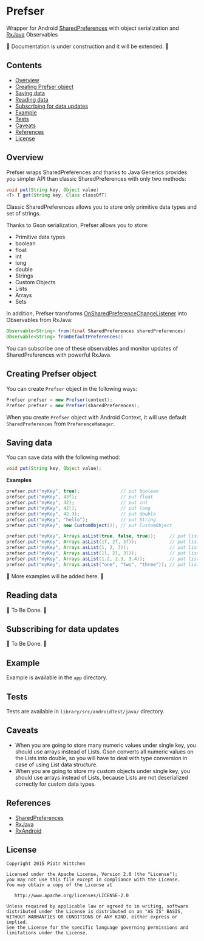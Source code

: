 Prefser
=======
Wrapper for Android [SharedPreferences](http://developer.android.com/reference/android/content/SharedPreferences.html) with object serialization and [RxJava](https://github.com/ReactiveX/RxJava) Observables

:construction: Documentation is under construction and it will be extended. :construction:

Contents
--------
* [Overview](#overview)
* [Creating Prefser object](#creating-prefser-object)
* [Saving data](#saving-data)
* [Reading data](#reading-data)
* [Subscribing for data updates](#subscribing-for-data-updates)
* [Example](#example)
* [Tests](#tests)
* [Caveats](#caveats)
* [References](#references)
* [License](#license)

Overview
--------

Prefser wraps SharedPreferences and thanks to Java Generics provides you simpler API than classic SharedPreferences with only two methods:
```java
void put(String key, Object value)
<T> T get(String key, Class classOfT)
```

Classic SharedPreferences allows you to store only primitive data types and set of strings.

Thanks to Gson serialization, Prefser allows you to store:
* Primitive data types
 * boolean
 * float
 * int
 * long
 * double
* Strings
* Custom Objects
* Lists
* Arrays
* Sets

In addition, Prefser transforms [OnSharedPreferenceChangeListener](http://developer.android.com/reference/android/content/SharedPreferences.OnSharedPreferenceChangeListener.html) into Observables from RxJava:
```java
Observable<String> from(final SharedPreferences sharedPreferences)
Observable<String> fromDefaultPreferences()
```

You can subscribe one of these observables and monitor updates of SharedPreferences with powerful RxJava.

Creating Prefser object
-----------------------

You can create `Prefser` object in the following ways:
```java
Prefser prefser = new Prefser(context);
Prefser prefser = new Prefser(sharedPreferences);
```
 
When you create `Prefser` object with Android Context, it will use default `SharedPreferences` from `PreferenceManager`.

Saving data
-----------

You can save data with the following method:
```java
void put(String key, Object value);
```

**Examples**
```java
prefser.put("myKey", true);               // put boolean
prefser.put("myKey", 43f);                // put float
prefser.put("myKey", 42);                 // put int
prefser.put("myKey", 42l);                // put long
prefser.put("myKey", 42.3);               // put double
prefser.put("myKey", "hello");            // put String
prefser.put("myKey", new CustomObject()); // put CustomObject

prefser.put("myKey", Arrays.asList(true, false, true));     // put list of booleans
prefser.put("myKey", Arrays.asList(1f, 2f, 3f));            // put list of floats
prefser.put("myKey", Arrays.asList(1, 2, 3));               // put list of integers
prefser.put("myKey", Arrays.asList(1l, 2l, 3l));            // put list of longs
prefser.put("myKey", Arrays.asList(1.2, 2.3, 3.4));         // put list of doubles
prefser.put("myKey", Arrays.asList("one", "two", "three")); // put list of Strings
```

:construction: More examples will be added here. :construction:

Reading data
------------

:construction: To Be Done. :construction:

Subscribing for data updates
----------------------------

:construction: To Be Done. :construction:

Example
-------

Example is available in the `app` directory.

Tests
-----

Tests are available in `library/src/androidTest/java/` directory.

Caveats
-------

* When you are going to store many numeric values under single key, you should use arrays instead of Lists. Gson converts all numeric values on the Lists into double, so you will have to deal with type conversion in case of using List data structure.
* When you are going to store my custom objects under single key, you should use arrays instead of Lists, because Lists are not deserialized correctly for custom data types.

References
----------
* [SharedPreferences](http://developer.android.com/reference/android/content/SharedPreferences.html)
* [RxJava](https://github.com/ReactiveX/RxJava)
* [RxAndroid](https://github.com/ReactiveX/RxAndroid)

License
-------

    Copyright 2015 Piotr Wittchen

    Licensed under the Apache License, Version 2.0 (the "License");
    you may not use this file except in compliance with the License.
    You may obtain a copy of the License at

       http://www.apache.org/licenses/LICENSE-2.0

    Unless required by applicable law or agreed to in writing, software
    distributed under the License is distributed on an "AS IS" BASIS,
    WITHOUT WARRANTIES OR CONDITIONS OF ANY KIND, either express or implied.
    See the License for the specific language governing permissions and
    limitations under the License.
